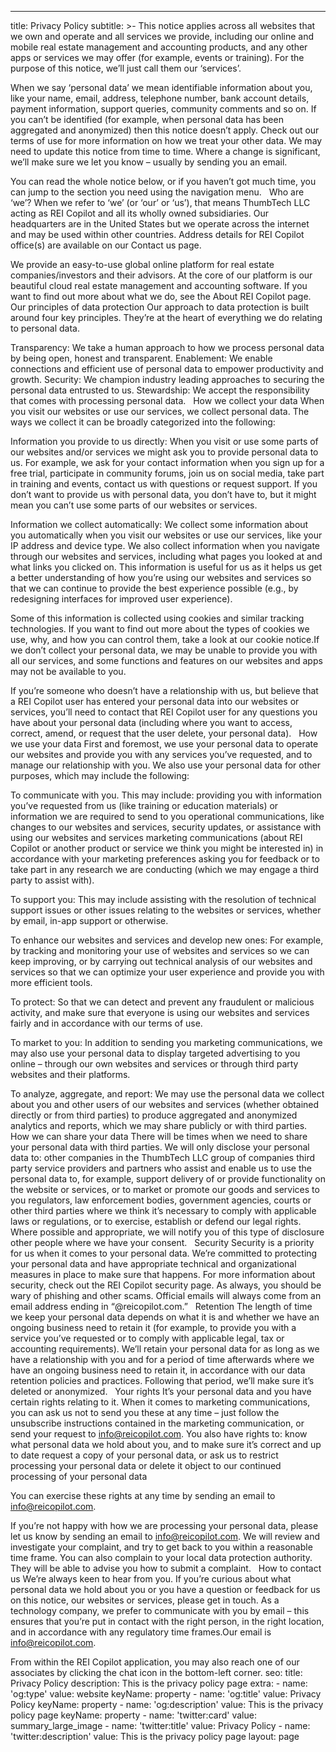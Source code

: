 ---
title: Privacy Policy
subtitle: >-
  This notice applies across all websites that we own and operate and all services we provide, including our online and mobile real estate management and accounting products, and any other apps or services we may offer (for example, events or training). For the purpose of this notice, we’ll just call them our ‘services’.

  When we say ‘personal data’ we mean identifiable information about you, like your name, email, address, telephone number, bank account details, payment information, support queries, community comments and so on. If you can’t be identified (for example, when personal data has been aggregated and anonymized) then this notice doesn’t apply. Check out our terms of use for more information on how we treat your other data.
  We may need to update this notice from time to time. Where a change is significant, we’ll make sure we let you know – usually by sending you an email.

  You can read the whole notice below, or if you haven’t got much time, you can jump to the section you need using the navigation menu.
   
  Who are ‘we’?
  When we refer to ‘we’ (or ‘our’ or ‘us’), that means ThumbTech LLC acting as REI Copilot and all its wholly owned subsidiaries. Our headquarters are in the United States but we operate across the internet and may be used within other countries. Address details for REI Copilot office(s) are available on our Contact us page.

  We provide an easy-to-use global online platform for real estate companies/investors and their advisors. At the core of our platform is our beautiful cloud real estate management and accounting software. If you want to find out more about what we do, see the About REI Copilot page.
   
  Our principles of data protection
  Our approach to data protection is built around four key principles. They’re at the heart of everything we do relating to personal data.

  Transparency: We take a human approach to how we process personal data by being open, honest and transparent.
  Enablement: We enable connections and efficient use of personal data to empower productivity and growth.
  Security: We champion industry leading approaches to securing the personal data entrusted to us.
  Stewardship: We accept the responsibility that comes with processing personal data.
   
  How we collect your data
  When you visit our websites or use our services, we collect personal data. The ways we collect it can be broadly categorized into the following:

  Information you provide to us directly: When you visit or use some parts of our websites and/or services we might ask you to provide personal data to us. For example, we ask for your contact information when you sign up for a free trial, participate in community forums, join us on social media, take part in training and events, contact us with questions or request support. If you don’t want to provide us with personal data, you don’t have to, but it might mean you can’t use some parts of our websites or services.

  Information we collect automatically: We collect some information about you automatically when you visit our websites or use our services, like your IP address and device type. We also collect information when you navigate through our websites and services, including what pages you looked at and what links you clicked on. This information is useful for us as it helps us get a better understanding of how you’re using our websites and services so that we can continue to provide the best experience possible (e.g., by redesigning interfaces for improved user experience).

  Some of this information is collected using cookies and similar tracking technologies. If you want to find out more about the types of cookies we use, why, and how you can control them, take a look at our cookie notice.If we don’t collect your personal data, we may be unable to provide you with all our services, and some functions and features on our websites and apps may not be available to you.

  If you’re someone who doesn’t have a relationship with us, but believe that a REI Copilot user has entered your personal data into our websites or services, you’ll need to contact that REI Copilot user for any questions you have about your personal data (including where you want to access, correct, amend, or request that the user delete, your personal data).
   
  How we use your data
  First and foremost, we use your personal data to operate our websites and provide you with any services you’ve requested, and to manage our relationship with you. We also use your personal data for other purposes, which may include the following:

  To communicate with you. This may include:
  providing you with information you’ve requested from us (like training or education materials) or information we are required to send to you
  operational communications, like changes to our websites and services, security updates, or assistance with using our websites and services
  marketing communications (about REI Copilot or another product or service we think you might be interested in) in accordance with your marketing preferences
  asking you for feedback or to take part in any research we are conducting (which we may engage a third party to assist with).

  To support you: This may include assisting with the resolution of technical support issues or other issues relating to the websites or services, whether by email, in-app support or otherwise.

  To enhance our websites and services and develop new ones: For example, by tracking and monitoring your use of websites and services so we can keep improving, or by carrying out technical analysis of our websites and services so that we can optimize your user experience and provide you with more efficient tools.

  To protect: So that we can detect and prevent any fraudulent or malicious activity, and make sure that everyone is using our websites and services fairly and in accordance with our terms of use.

  To market to you: In addition to sending you marketing communications, we may also use your personal data to display targeted advertising to you online – through our own websites and services or through third party websites and their platforms.

  To analyze, aggregate, and report: We may use the personal data we collect about you and other users of our websites and services (whether obtained directly or from third parties) to produce aggregated and anonymized analytics and reports, which we may share publicly or with third parties.
   
  How we can share your data
  There will be times when we need to share your personal data with third parties. We will only disclose your personal data to:
  other companies in the ThumbTech LLC group of companies
  third party service providers and partners who assist and enable us to use the personal data to, for example, support delivery of or provide functionality on the website or services, or to market or promote our goods and services to you
  regulators, law enforcement bodies, government agencies, courts or other third parties where we think it’s necessary to comply with applicable laws or regulations, or to exercise, establish or defend our legal rights. Where possible and appropriate, we will notify you of this type of disclosure
  other people where we have your consent.
   
  Security
  Security is a priority for us when it comes to your personal data. We’re committed to protecting your personal data and have appropriate technical and organizational measures in place to make sure that happens. For more information about security, check out the REI Copilot security page.
  As always, you should be wary of phishing and other scams. Official emails will always come from an email address ending in “@reicopilot.com.”
   
  Retention
  The length of time we keep your personal data depends on what it is and whether we have an ongoing business need to retain it (for example, to provide you with a service you’ve requested or to comply with applicable legal, tax or accounting requirements).
  We’ll retain your personal data for as long as we have a relationship with you and for a period of time afterwards where we have an ongoing business need to retain it, in accordance with our data retention policies and practices. Following that period, we’ll make sure it’s deleted or anonymized.
   
  Your rights
  It’s your personal data and you have certain rights relating to it. When it comes to marketing communications, you can ask us not to send you these at any time – just follow the unsubscribe instructions contained in the marketing communication, or send your request to info@reicopilot.com.
  You also have rights to:
  know what personal data we hold about you, and to make sure it’s correct and up to date
  request a copy of your personal data, or ask us to restrict processing your personal data or delete it
  object to our continued processing of your personal data

  You can exercise these rights at any time by sending an email to info@reicopilot.com.

  If you’re not happy with how we are processing your personal data, please let us know by sending an email to info@reicopilot.com. We will review and investigate your complaint, and try to get back to you within a reasonable time frame. You can also complain to your local data protection authority. They will be able to advise you how to submit a complaint.
   
  How to contact us
  We’re always keen to hear from you. If you’re curious about what personal data we hold about you or you have a question or feedback for us on this notice, our websites or services, please get in touch.
  As a technology company, we prefer to communicate with you by email – this ensures that you’re put in contact with the right person, in the right location, and in accordance with any regulatory time frames.Our email is info@reicopilot.com.

  From within the REI Copilot application, you may also reach one of our associates by clicking the chat icon in the bottom-left corner.
seo:
  title: Privacy Policy
  description: This is the privacy policy page
  extra:
    - name: 'og:type'
      value: website
      keyName: property
    - name: 'og:title'
      value: Privacy Policy
      keyName: property
    - name: 'og:description'
      value: This is the privacy policy page
      keyName: property
    - name: 'twitter:card'
      value: summary_large_image
    - name: 'twitter:title'
      value: Privacy Policy
    - name: 'twitter:description'
      value: This is the privacy policy page
layout: page
